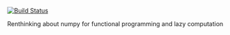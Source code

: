 [![Build Status](https://travis-ci.org/FedericoRessi/funpy.svg?branch=master)](https://travis-ci.org/FedericoRessi/funpy)

Renthinking about numpy for functional programming and lazy computation
